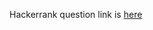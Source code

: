 Hackerrank question link is [here](https://www.hackerrank.com/contests/projecteuler/challenges/euler001)
